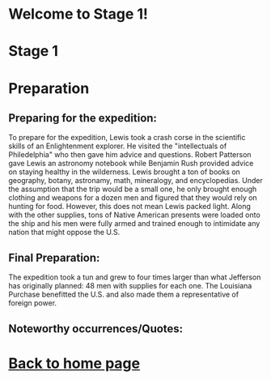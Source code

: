 
# Welcome to Stage 1!


# Stage 1
# Preparation
## Preparing for the expedition:
To prepare for the expedition, Lewis took a crash corse in the scientific skills of an Enlightenment explorer. He visited the "intellectuals of Philedelphia" who then gave him advice and questions. Robert Patterson gave Lewis an astronomy notebook while Benjamin Rush provided advice on staying healthy in the wilderness. Lewis brought a ton of books on geography, botany, astronamy, math, mineralogy, and encyclopedias. Under the assumption that the trip would be a small one, he only brought enough clothing and weapons for a dozen men and figured that they would rely on hunting for food. However, this does not mean Lewis packed light. Along with the other supplies, tons of Native American presents were loaded onto the ship and his men were fully armed and trained enough to intimidate any nation that might oppose the U.S. 
## Final Preparation:
The expedition took a tun and grew to four times larger than what Jefferson has originally planned: 48 men with supplies for each one. The Louisiana Purchase benefitted the U.S. and also made them a representative of foreign power.
## Noteworthy occurrences/Quotes:

# [Back to home page](README.md)



